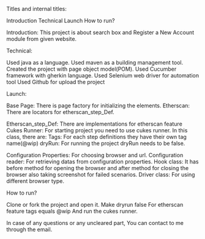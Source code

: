 
Titles and internal titles:

Introduction
Technical
Launch
How to run?

Introduction:
This project is about search box and Register a New Account module from given website.

Technical:

Used java as a language.
Used maven as a building management tool.
Created the project with page object model(POM).
Used Cucumber framework with gherkin language.
Used Selenium web driver for automation tool
Used Github for upload the project

Launch:

Base Page: There is page factory for initializing the elements.
Etherscan: There are locators for etherscan_step_Def. 

Etherscan_step_Def: There are implementations for etherscan feature
Cukes Runner: For starting project you need to use cukes runner. 
In this class, there are:
Tags: For each step definitions they have their own tag name(@wip)
dryRun: For running the project dryRun needs to be false.

Configuration Properties: For choosing browser and url.
Configuration reader: For retrieving datas from configuration properties.
Hook class: It has before method for opening the browser and after method for closing 
            the browser also taking screenshot for failed scenarios.
Driver class: For using different browser type.

How to run?

Clone or fork the project and open it.
Make dryrun false 
For etherscan feature tags equals @wip
And run the cukes runner.

In case of any questions or any uncleared part, You can contact to me through the email.
